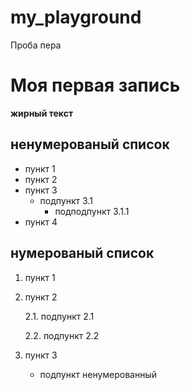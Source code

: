 # my_playground
Проба пера
# Моя первая запись
**жирный текст**

## ненумерованый список ##
- пункт 1
- пункт 2
- пункт 3
  - подпункт 3.1
    - подподпункт 3.1.1
- пункт 4

## нумерованый список ##
1. пункт 1
2. пункт 2
   
   2.1. подпункт 2.1
   
   2.2. подпункт 2.2
4. пункт 3
   - подпункт ненумерованный
     
  
